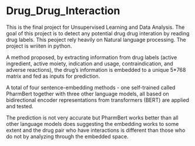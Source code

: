 # Drug_Drug_Interaction
This is the final project for Unsupervised Learning and Data Analysis. The goal of this project is to detect any potential drug drug interation by reading drug labels. This peoject rely heavily on Natural language processing. The project is wriiten in python.

A method proposed, by extracting information from drug labels (active ingredient, active moiety, indication and usage, contraindication, and adverse reactions), the drug’s information is embedded to a unique 5*768 matrix and fed as inputs for prediction. 

A total of four sentence-embedding methods - one self-trained called PharmBert together with three other language models, all based on bidirectional encoder representations from transformers (BERT) are applied and tested. 

The prediction is not very accurate but PharmBert works better than all other language models does suggesting the embedding works to some extent and the drug pair who have interactions is different than those who do not by analyzing through the embedded space.
